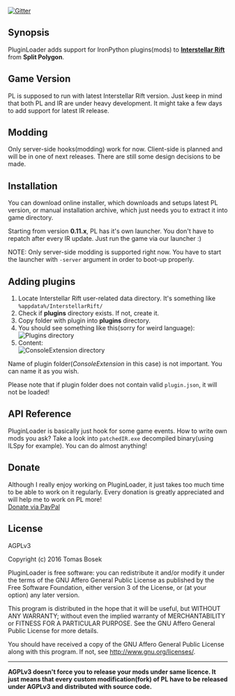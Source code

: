 [![Gitter](https://img.shields.io/gitter/room/nwjs/nw.js.svg?style=flat-square)](https://gitter.im/IR-Plugin-Loader)

## Synopsis

PluginLoader adds support for IronPython plugins(mods) to [**Interstellar Rift**](http://interstellarrift.com/) from **Split Polygon**.

## Game Version

PL is supposed to run with latest Interstellar Rift version. Just keep in mind that both PL and IR are under heavy development. It might take a few days to add support for latest IR release.

## Modding

Only server-side hooks(modding) work for now. Client-side is planned and will be in one of next releases. There are still some design decisions to be made.

## Installation

You can download online installer, which downloads and setups latest PL version, or manual installation archive, which just needs you to extract it into game directory.

Starting from version **0.11.x**, PL has it's own launcher. You don't have to repatch after every IR update. Just run the game via our launcher :)

NOTE: Only server-side modding is supported right now. You have to start the launcher with `-server` argument in order to boot-up properly.


## Adding plugins

1. Locate Interstellar Rift user-related data directory. It's something like `%appdata%/InterstellarRift/`  
2. Check if **plugins** directory exists. If not, create it.
3. Copy folder with plugin into **plugins** directory.
4. You should see something like this(sorry for weird language):  
![Plugins directory](http://i.imgur.com/0YDImc4.png)
5. Content:  
![ConsoleExtension directory](http://i.imgur.com/500oLcE.png)

Name of plugin folder(*ConsoleExtension* in this case) is not important. You can name it as you wish.

Please note that if plugin folder does not contain valid `plugin.json`, it will not be loaded!

## API Reference

PluginLoader is basically just hook for some game events. How to write own mods you ask? Take a look into `patchedIR.exe` decompiled binary(using ILSpy for example). You can do almost anything!

## Donate

Although I really enjoy working on PluginLoader, it just takes too much time to be able to work on it regularly. Every donation is greatly appreciated and will help me to work on PL more!  
[Donate via PayPal](http://bit.ly/1rtm7Ac)

## License

AGPLv3

Copyright (c) 2016 Tomas Bosek

PluginLoader is free software: you can redistribute it and/or modify
it under the terms of the GNU Affero General Public License as
published by the Free Software Foundation, either version 3 of the
License, or (at your option) any later version.

This program is distributed in the hope that it will be useful,
but WITHOUT ANY WARRANTY; without even the implied warranty of
MERCHANTABILITY or FITNESS FOR A PARTICULAR PURPOSE.  See the
GNU Affero General Public License for more details.

You should have received a copy of the GNU Affero General Public License
along with this program. If not, see <http://www.gnu.org/licenses/>.  

---  

**AGPLv3 doesn't force you to release your mods under same licence. It just means that every custom modification(fork) of PL have to be released under AGPLv3 and distributed with source code.**
